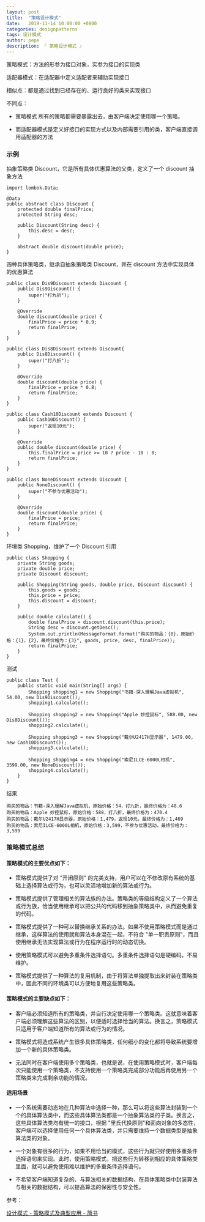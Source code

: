 ```yaml
---
layout: post
title:  "策略设计模式"
date:   2019-11-14 10:00:00 +0800
categories: designpatterns
tags: 设计模式
author: pepe
description: 『 策略设计模式 』
---
```


策略模式：方法的形参为接口对象，实参为接口的实现类

适配器模式：在适配器中定义适配者来辅助实现接口

相似点：都是通过找到已经存在的、运行良好的类来实现接口

不同点：

* 策略模式 所有的策略都需要暴露出去，由客户端决定使用哪一个策略。

* 而适配器模式是定义好接口的实现方式以及内部需要引用的类，客户端直接调用适配器的方法

### **示例**

抽象策略类  Discount，它是所有具体优惠算法的父类，定义了一个 discount 抽象方法

```
import lombok.Data;

@Data
public abstract class Discount {
    protected double finalPrice;
    protected String desc;

    public Discount(String desc) {
        this.desc = desc;
    }

    abstract double discount(double price);
}
```
四种具体策略类，继承自抽象策略类 Discount，并在 discount 方法中实现具体的优惠算法
```
public class Dis9Discount extends Discount {
    public Dis9Discount() {
        super("打九折");
    }

    @Override
    double discount(double price) {
        finalPrice = price * 0.9;
        return finalPrice;
    }
}

public class Dis8Discount extends Discount{
    public Dis8Discount() {
        super("打八折");
    }

    @Override
    double discount(double price) {
        finalPrice = price * 0.8;
        return finalPrice;
    }
}

public class Cash10Discount extends Discount {
    public Cash10Discount() {
        super("返现10元");
    }

    @Override
    public double discount(double price) {
        this.finalPrice = price >= 10 ? price - 10 : 0;
        return finalPrice;
    }
}

public class NoneDiscount extends Discount {
    public NoneDiscount() {
        super("不参与优惠活动");
    }

    @Override
    double discount(double price) {
        finalPrice = price;
        return finalPrice;
    }
}
```
环境类 Shopping，维护了一个 Discount 引用
```
public class Shopping {
    private String goods;
    private double price;
    private Discount discount;

    public Shopping(String goods, double price, Discount discount) {
        this.goods = goods;
        this.price = price;
        this.discount = discount;
    }

    public double calculate() {
        double finalPrice = discount.discount(this.price);
        String desc = discount.getDesc();
        System.out.println(MessageFormat.format("购买的物品：{0}，原始价格：{1}，{2}，最终价格为：{3}", goods, price, desc, finalPrice));
        return finalPrice;
    }
}
```
测试
```
public class Test {
    public static void main(String[] args) {
        Shopping shopping1 = new Shopping("书籍-深入理解Java虚拟机", 54.00, new Dis9Discount());
        shopping1.calculate();

        Shopping shopping2 = new Shopping("Apple 妙控鼠标", 588.00, new Dis8Discount());
        shopping2.calculate();

        Shopping shopping3 = new Shopping("戴尔U2417H显示器", 1479.00, new Cash10Discount());
        shopping3.calculate();

        Shopping shopping4 = new Shopping("索尼ILCE-6000L相机", 3599.00, new NoneDiscount());
        shopping4.calculate();
    }
}
```
结果
```
购买的物品：书籍-深入理解Java虚拟机，原始价格：54，打九折，最终价格为：48.6
购买的物品：Apple 妙控鼠标，原始价格：588，打八折，最终价格为：470.4
购买的物品：戴尔U2417H显示器，原始价格：1,479，返现10元，最终价格为：1,469
购买的物品：索尼ILCE-6000L相机，原始价格：3,599，不参与优惠活动，最终价格为：3,599
```

### **策略模式总结**

#### **策略模式的主要优点如下：**

* 策略模式提供了对 "开闭原则" 的完美支持，用户可以在不修改原有系统的基础上选择算法或行为，也可以灵活地增加新的算法或行为。

* 策略模式提供了管理相关的算法族的办法。策略类的等级结构定义了一个算法或行为族，恰当使用继承可以把公共的代码移到抽象策略类中，从而避免重复的代码。

* 策略模式提供了一种可以替换继承关系的办法。如果不使用策略模式而是通过继承，这样算法的使用就和算法本身混在一起，不符合 "单一职责原则"，而且使用继承无法实现算法或行为在程序运行时的动态切换。

* 使用策略模式可以避免多重条件选择语句。多重条件选择语句是硬编码，不易维护。

* 策略模式提供了一种算法的复用机制，由于将算法单独提取出来封装在策略类中，因此不同的环境类可以方便地复用这些策略类。

#### **策略模式的主要缺点如下：**

* 客户端必须知道所有的策略类，并自行决定使用哪一个策略类。这就意味着客户端必须理解这些算法的区别，以便适时选择恰当的算法。换言之，策略模式只适用于客户端知道所有的算法或行为的情况。

* 策略模式将造成系统产生很多具体策略类，任何细小的变化都将导致系统要增加一个新的具体策略类。

* 无法同时在客户端使用多个策略类，也就是说，在使用策略模式时，客户端每次只能使用一个策略类，不支持使用一个策略类完成部分功能后再使用另一个策略类来完成剩余功能的情况。

#### **适用场景**

* 一个系统需要动态地在几种算法中选择一种，那么可以将这些算法封装到一个个的具体算法类中，而这些具体算法类都是一个抽象算法类的子类。换言之，这些具体算法类均有统一的接口，根据 "里氏代换原则"和面向对象的多态性，客户端可以选择使用任何一个具体算法类，并只需要维持一个数据类型是抽象算法类的对象。

* 一个对象有很多的行为，如果不用恰当的模式，这些行为就只好使用多重条件选择语句来实现。此时，使用策略模式，把这些行为转移到相应的具体策略类里面，就可以避免使用难以维护的多重条件选择语句。

* 不希望客户端知道复杂的、与算法相关的数据结构，在具体策略类中封装算法与相关的数据结构，可以提高算法的保密性与安全性。



参考：

[设计模式 - 策略模式及典型应用 - 简书](https://www.jianshu.com/p/3d6a0054931d)
















